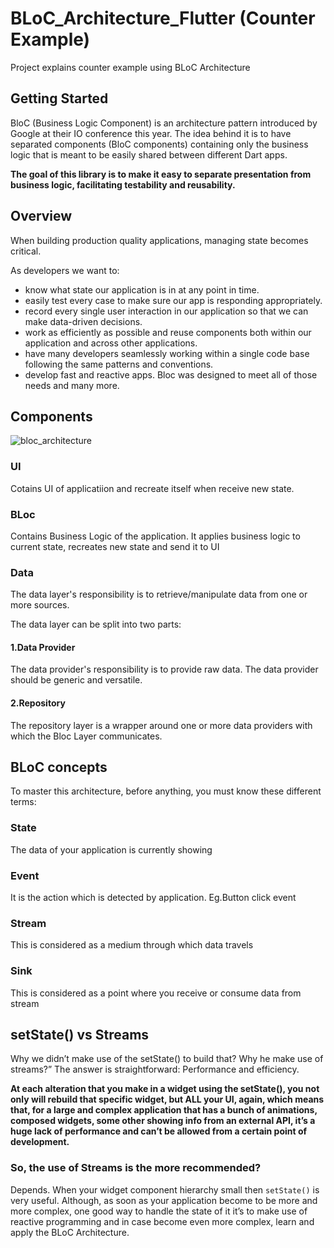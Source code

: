 # BLoC_Architecture_Flutter (Counter Example)

Project explains counter example using BLoC Architecture 

## Getting Started

BloC (Business Logic Component) is an architecture pattern introduced by Google at their IO conference this year. The idea behind it is to have separated components (BloC components) containing only the business logic that is meant to be easily shared between different Dart apps.

<b>The goal of this library is to make it easy to separate presentation from business logic, facilitating testability and reusability.</b>

## Overview
When building production quality applications, managing state becomes critical.

As developers we want to:

- know what state our application is in at any point in time.
- easily test every case to make sure our app is responding appropriately.
- record every single user interaction in our application so that we can make data-driven decisions.
- work as efficiently as possible and reuse components both within our application and across other applications.
- have many developers seamlessly working within a single code base following the same patterns and conventions.
- develop fast and reactive apps.
Bloc was designed to meet all of those needs and many more.

## Components

![bloc_architecture](https://user-images.githubusercontent.com/53623174/83876303-467f5f00-a756-11ea-99cd-5dd074b44893.png)

### UI
Cotains UI of applicatiion and recreate itself when receive new state.

### BLoc
Contains Business Logic of the application. It applies business logic to current state, recreates new state and send it to UI

### Data
The data layer's responsibility is to retrieve/manipulate data from one or more sources.  

The data layer can be split into two parts:

#### 1.Data Provider
The data provider's responsibility is to provide raw data. The data provider should be generic and versatile.

#### 2.Repository
The repository layer is a wrapper around one or more data providers with which the Bloc Layer communicates.



## BLoC concepts
To master this architecture, before anything, you must know these different terms:
### State
The data of your application is currently showing
### Event
It is the action which is detected by application. Eg.Button click event
### Stream
This is considered as a medium through which data travels
### Sink
This is considered as a point where you receive or consume data from stream

  



## setState() vs Streams
Why we didn’t make use of the setState() to build that? Why he make use of streams?” The answer is straightforward: Performance and efficiency.  

<b>At each alteration that you make in a widget using the setState(), you not only will rebuild that specific widget, but ALL your UI, again, which means that, for a large and complex application that has a bunch of animations, composed widgets, some other showing info from an external API, it’s a huge lack of performance and can’t be allowed from a certain point of development.</b>

### So, the use of Streams is the more recommended?
Depends. When your widget component hierarchy small then ```setState()``` is very useful. Although, as soon as your application become to be more and more complex, one good way to handle the state of it it’s to make use of reactive programming and in case become even more complex, learn and apply the BLoC Architecture.
